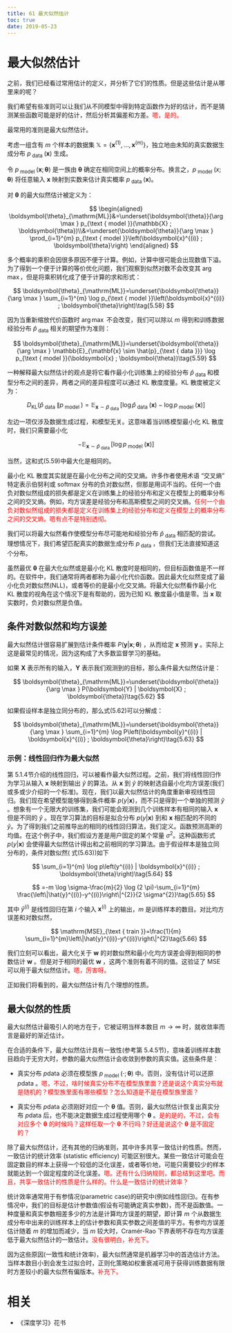 ```yaml
---
title: 61 最大似然估计
toc: true
date: 2019-05-23
---
```

# 最大似然估计

之前，我们已经看过常用估计的定义，并分析了它们的性质。但是这些估计是从哪里来的呢？

我们希望有些准则可以让我们从不同模型中得到特定函数作为好的估计，而不是猜测某些函数可能是好的估计，然后分析其偏差和方差。<span style="color:red;">嗯，是的。</span>

最常用的准则是最大似然估计。

考虑一组含有 $m$ 个样本的数据集 $\mathbb{X}=\left\{\boldsymbol{x}^{(1)}, \ldots, \boldsymbol{x}^{(m)}\right\}$，独立地由未知的真实数据生成分布 $p_{\text { data }}(\mathbf{x})$ 生成。

令 $p_{\text { model }}(\mathbf{x} ; \boldsymbol{\theta})$ 是一族由 $\boldsymbol{\theta}$ 确定在相同空间上的概率分布。换言之，$p_{\text { model }}(x ; \boldsymbol{\theta})$ 将任意输入 $\boldsymbol{x}$ 映射到实数来估计真实概率 $p_{\text { data }}(\boldsymbol{x})$。

对 $\boldsymbol{\theta}$ 的最大似然估计被定义为：

$$
\begin{aligned}
\boldsymbol{\theta}_{\mathrm{ML}}&=\underset{\boldsymbol{\theta}}{\arg \max } p_{\text { model }}(\mathbb{X} ; \boldsymbol{\theta})\\&=\underset{\boldsymbol{\theta}}{\arg \max } \prod_{i=1}^{m} p_{\text { model }}\left(\boldsymbol{x}^{(i)} ; \boldsymbol{\theta}\right)
\end{aligned}
$$



多个概率的乘积会因很多原因不便于计算。例如，计算中很可能会出现数值下溢。为了得到一个便于计算的等价优化问题，我们观察到似然对数不会改变其 $\arg \max$，但是将乘积转化成了便于计算的求和形式：

$$
\boldsymbol{\theta}_{\mathrm{ML}}=\underset{\boldsymbol{\theta}}{\arg \max } \sum_{i=1}^{m} \log p_{\text { model }}\left(\boldsymbol{x}^{(i)} ; \boldsymbol{\theta}\right)\tag{5.58}
$$

因为当重新缩放代价函数时 $\arg \max$ 不会改变，我们可以除以 $m$ 得到和训练数据经验分布 $\hat{p}_{\text { data }}$ 相关的期望作为准则：

$$
\boldsymbol{\theta}_{\mathrm{ML}}=\underset{\boldsymbol{\theta}}{\arg \max } \mathbb{E}_{\mathbf{x} \sim \hat{p}_{\text { data }}} \log p_{\text { model }}(\boldsymbol{x} ; \boldsymbol{\theta})\tag{5.59}
$$

一种解释最大似然估计的观点是将它看作最小化训练集上的经验分布 $\hat{p}_{\text { data }}$ 和模型分布之间的差异，两者之间的差异程度可以通过 KL 散度度量。KL 散度被定义为：

$$
D_{\mathrm{KL}}\left(\hat{p}_{\text { data }} \| p_{\text { model }}\right)=\mathbb{E}_{\mathbf{x} \sim \hat{p}_{\text { data }}}\left[\log \hat{p}_{\text { data }}(\boldsymbol{x})-\log p_{\text { model }}(\boldsymbol{x})\right]\tag{5.60}
$$

左边一项仅涉及数据生成过程，和模型无关。这意味着当训练模型最小化 KL 散度时，我们只需要最小化

$$
-\mathbb{E}_{\mathbf{x} \sim \hat{p}_{\text { data }}}\left[\log p_{\text { model }}(\boldsymbol{x})\right]\tag{5.61}
$$

当然，这和式(5.59)中最大化是相同的。

最小化 KL 散度其实就是在最小化分布之间的交叉熵。许多作者使用术语 “交叉熵” 特定表示伯努利或 softmax 分布的负对数似然，但那是用词不当的。任何一个由负对数似然组成的损失都是定义在训练集上的经验分布和定义在模型上的概率分布之间的交叉熵。例如，均方误差是经验分布和高斯模型之间的交叉熵。<span style="color:red;">任何一个由负对数似然组成的损失都是定义在训练集上的经验分布和定义在模型上的概率分布之间的交叉熵。嗯有点不是特别透彻。</span>

我们可以将最大似然看作使模型分布尽可能地和经验分布 $\hat{p}_{\text { data }}$ 相匹配的尝试。理想情况下，我们希望匹配真实的数据生成分布 $p_{\text { data }}$，但我们无法直接知道这个分布。

虽然最优 $\boldsymbol{\theta}$ 在最大化似然或是最小化 KL 散度时是相同的，但目标函数值是不一样的。在软件中，我们通常将两者都称为最小化代价函数。因此最大化似然变成了最小化负对数似然(NLL)，或者等价的是最小化交叉熵。将最大化似然看作最小化 KL 散度的视角在这个情况下是有帮助的，因为已知 KL 散度最小值是零。当 $\boldsymbol{x}$ 取实数时，负对数似然是负值。

## 条件对数似然和均方误差

最大似然估计很容易扩展到估计条件概率 $P(\mathbf{y} | \mathbf{x} ; \boldsymbol{\theta})$ ，从而给定 $\mathbf{x}$ 预测 $\mathbf{y}$ 。实际上这是最常见的情况，因为这构成了大多数监督学习的基础。

如果 $\mathbf{X}$ 表示所有的输入，$\mathbf{Y}$ 表示我们观测到的目标，那么条件最大似然估计是：

$$
\boldsymbol{\theta}_{\mathrm{ML}}=\underset{\boldsymbol{\theta}}{\arg \max } P(\boldsymbol{Y} | \boldsymbol{X} ; \boldsymbol{\theta})\tag{5.62}
$$

如果假设样本是独立同分布的，那么式(5.62)可以分解成：


$$
\boldsymbol{\theta}_{\mathrm{ML}}=\underset{\boldsymbol{\theta}}{\arg \max } \sum_{i=1}^{m} \log P\left(\boldsymbol{y}^{(i)} | \boldsymbol{x}^{(i)} ; \boldsymbol{\theta}\right)\tag{5.63}
$$

### 示例：线性回归作为最大似然

第 5.1.4节介绍的线性回归，可以被看作最大似然过程。之前，我们将线性回归作为学习从输入 $\boldsymbol{x}$ 映射到输出 $\hat{y}$ 的算法。从 $\boldsymbol{x}$ 到 $\hat{y}$ 的映射选自最小化均方误差(我们或多或少介绍的一个标准)。现在，我们以最大似然估计的角度重新审视线性回归。我们现在希望模型能够得到条件概率 $p(y | \boldsymbol{x})$，而不只是得到一个单独的预测 $\hat{y}$ 。想象有一个无限大的训练集，我们可能会观测到几个训练样本有相同的输入 $\boldsymbol{x}$ 但是不同的 $\hat{y}$ 。现在学习算法的目标是拟合分布 $p(y | \boldsymbol{x})$ 到和 $\boldsymbol{x}$ 相匹配的不同的 $\hat{y}$。为了得到我们之前推导出的相同的线性回归算法，我们定义。函数预测高斯的均值。在这个例子中，我们假设方差是用户固定的某个常量 $\sigma^{2}$。这种函数形式 $p(y | \boldsymbol{x})$ 会使得最大似然估计得出和之前相同的学习算法。由于假设样本是独立同分布的，条件对数似然( 式(5.63))如下

$$
\sum_{i=1}^{m} \log p\left(y^{(i)} | \boldsymbol{x}^{(i)} ; \boldsymbol{\theta}\right)\tag{5.64}
$$

$$
=-m \log \sigma-\frac{m}{2} \log (2 \pi)-\sum_{i=1}^{m} \frac{\left\|\hat{y}^{(i)}-y^{(i)}\right\|^{2}}{2 \sigma^{2}}\tag{5.65}
$$

其中 $\hat{y}^{(i)}$ 是线性回归在第 $i$ 个输入 $\boldsymbol{x}^{(i)}$ 上的输出，$m$ 是训练样本的数目。对比均方误差和对数似然，

$$
\mathrm{MSE}_{\text { train }}=\frac{1}{m} \sum_{i=1}^{m}\left\|\hat{y}^{(i)}-y^{(i)}\right\|^{2}\tag{5.66}
$$


我们立刻可以看出，最大化关于 $\boldsymbol{w}$ 的对数似然和最小化均方误差会得到相同的参数估计 $\boldsymbol{w}$ 。但是对于相同的最优 $\boldsymbol{w}$ ，这两个准则有着不同的值。这验证了 MSE 可以用于最大似然估计。<span style="color:red;">嗯，厉害呀。</span>

正如我们将看到的，最大似然估计有几个理想的性质。

## 最大似然的性质

最大似然估计最吸引人的地方在于，它被证明当样本数目 $m \rightarrow \infty$ 时，就收敛率而言是最好的渐近估计。

在合适的条件下，最大似然估计具有一致性(参考第 5.4.5节)，意味着训练样本数目趋向于无穷大时，参数的最大似然估计会收敛到参数的真实值。这些条件是：

- 真实分布 $p \mathrm{data}$ 必须在模型族 $p_{\text { model }}(\cdot ; \boldsymbol{\theta})$ 中。否则，没有估计可以还原 $p \mathrm{data}$ 。<span style="color:red;">嗯，不过，啥时候真实分布不在模型族里面？还是说这个真实分布就是随机的？模型族里面有哪些模型？怎么知道是不是在模型族里面？</span>

- 真实分布 $p \mathrm{data}$ 必须刚好对应一个 $\boldsymbol{\theta}$ 值。否则，最大似然估计恢复出真实分布 $p \mathrm{data}$ 后，也不能决定数据生成过程使用哪个 $\boldsymbol{\theta}$ 。<span style="color:red;">是的是的，不过，会有对应多个 $\boldsymbol{\theta}$ 的时候吗？这样任取一个 $\boldsymbol{\theta}$ 不行吗？好还是说这个 $\boldsymbol{\theta}$ 是不固定的？</span>

除了最大似然估计，还有其他的归纳准则，其中许多共享一致估计的性质。然而，一致估计的统计效率 (statistic efficiency) 可能区别很大。某些一致估计可能会在固定数目的样本上获得一个较低的泛化误差，或者等价地，可能只需要较少的样本就能达到一个固定程度的泛化误差。<span style="color:red;">嗯。还有什么归纳规则，都总结到这里吧。而且，共享一致估计的性质是什么样的。什么是一致估计的统计效率？</span>

统计效率通常用于有参情况(parametric case)的研究中(例如线性回归)。在有参情况中，我们的目标是估计参数值(假设有可能确定真实参数)，而不是函数值。一种度量和真实参数相差多少的方法是计算均方误差的期望，即计算 $m$ 个从数据生成分布中出来的训练样本上的估计参数和真实参数之间差值的平方。有参均方误差估计随着 $m$ 的增加而减少，当 $m$ 较大时，Cramér-Rao 下界表明不存在均方误差低于最大似然估计的一致估计。<span style="color:red;">没有很明白，补充下。</span>

因为这些原因(一致性和统计效率)，最大似然通常是机器学习中的首选估计方法。当样本数目小到会发生过拟合时，正则化策略如权重衰减可用于获得训练数据有限时方差较小的最大似然有偏版本。<span style="color:red;">补充下。</span>



# 相关

- 《深度学习》花书
